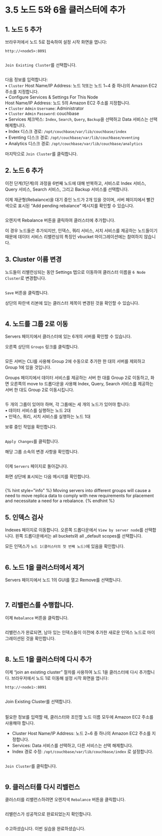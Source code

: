 # 3.5 노드 5와 6을 클러스터에 추가

## 1. 노드 5 추가

브라우저에서 노드 5로 접속하여 설정 시작 화면을 엽니다:

```
http://<node5>:8091
```



<figure><img src="../.gitbook/assets/image (9) (1) (1).png" alt=""><figcaption></figcaption></figure>

`Join Existing Cluster`를 선택합니다.



<figure><img src="../.gitbook/assets/image (1) (1) (1) (1).png" alt=""><figcaption></figcaption></figure>



다음 정보를 입력합니다:\
• `Cluster` Host Name/IP Address: 노드 1(또는 노드 1\~4 중 하나)의 Amazon EC2 주소를 지정합니다.\
• Configure Services & Settings For This Node\
&#x20;   Host Name/IP Address: 노드 5의 Amazon EC2 주소를 지정합니다.\
• `Cluster` `Admin` `Username`: Administrator\
• `Cluster` `Admin` `Password`: couchbase\
• Services 체크박스: `Index`, `Search`, `Query`, `Backup`을 선택하고 Data 서비스는 선택 해제합니다.\
• Index 디스크 경로: `/opt/couchbase/var/lib/couchbase/index`\
• Eventing 디스크 경로: `/opt/couchbase/var/lib/couchbase/eventing`\
• Analytics 디스크 경로: `/opt/couchbase/var/lib/couchbase/analytics`

마지막으로 `Join Cluster`를 클릭합니다.



## 2. 노드 6 추가

이전 단계(1단계)의 과정을 6번째 노드에 대해 반복하고, 서비스로 Index 서비스, Query 서비스, Search 서비스, 그리고 Backup 서비스를 선택합니다.

이제 재균형(Rebalance)을 대기 중인 노드가 2개 있을 것이며, 서버 페이지에서 빨간색으로 표시된 “Add pending rebalance” 메시지를 확인할 수 있습니다.



<figure><img src="../.gitbook/assets/image (10) (1).png" alt=""><figcaption></figcaption></figure>



오렌지색 Rebalance 버튼을 클릭하여 클러스터에 추가합니다.

이 경우 노드들은 추가되지만, 인덱스, 쿼리 서비스, 서치 서비스를 제공하는 노드들이기 때문에 데이터 서비스 리밸런싱의 특징인 vbucket 마이그레이션에는 참여하지 않습니다.





## 3. Cluster 이름 변경

노드들이 리밸런싱되는 동안 Settings 탭으로 이동하여 클러스터 이름을 `6 Node Cluster`로 변경합니다.

<figure><img src="../.gitbook/assets/image (1) (1) (1).png" alt=""><figcaption></figcaption></figure>



`Save` 버튼을 클릭합니다.

상단의 파란색 리본에 있는 클러스터 제목이 변경된 것을 확인할 수 있습니다.

<figure><img src="../.gitbook/assets/image (2) (1) (1).png" alt=""><figcaption></figcaption></figure>





## 4. 노드를 그룹 2로 이동

Servers 페이지에서 클러스터에 있는 6개의 서버를 확인할 수 있습니다.

오른쪽 상단의 `Groups` 링크를 클릭합니다.

<figure><img src="../.gitbook/assets/image (3) (1) (1).png" alt=""><figcaption></figcaption></figure>



모든 서버는 CLI를 사용해 Group 2에 수동으로 추가한 한 대의 서버를 제외하고 Group 1에 있을 것입니다.

Groups 페이지에서 데이터 서비스를 제공하는 서버 한 대를 Group 2로 이동하고, 화면 오른쪽의 move to 드롭다운을 사용해 Index, Query, Search 서비스를 제공하는 서버 한 대도 Group 2로 이동시킵니다.

<figure><img src="../.gitbook/assets/image (4) (1) (1).png" alt=""><figcaption></figcaption></figure>

두 개의 그룹이 있어야 하며, 각 그룹에는 세 개의 노드가 있어야 합니다:\
• 데이터 서비스를 실행하는 노드 2대\
• 인덱스, 쿼리, 서치 서비스를 실행하는 노드 1대

보류 중인 작업을 확인합니다.

<figure><img src="../.gitbook/assets/image (5) (1) (1).png" alt=""><figcaption></figcaption></figure>

`Apply Changes`를 클릭합니다.

해당 그룹 소속의 변경 사항을 확인합니다.

<figure><img src="../.gitbook/assets/module04-labA-image61.png" alt=""><figcaption></figcaption></figure>



이제 `Servers` 페이지로 돌아갑니다.

화면 상단에 표시되는 다음 메시지를 확인합니다.

<figure><img src="../.gitbook/assets/image (8) (1) (1).png" alt=""><figcaption></figcaption></figure>



{% hint style="info" %}
Moving servers into different groups will cause a need to move replica data to comply with new requirements for placement and necessitate a need for a rebalance.
{% endhint %}





## 5. 인덱스 검사

Indexes 페이지로 이동합니다. 오른쪽 드롭다운에서 `View by server node`를 선택합니다. 왼쪽 드롭다운에서는 all buckets와 all \_default scopes를 선택합니다.

모든 인덱스가 `노드 1(클러스터의 첫 번째 노드)`에 있음을 확인합니다.

<figure><img src="../.gitbook/assets/image (31).png" alt=""><figcaption></figcaption></figure>



## 6. 노드 1을 클러스터에서 제거

Servers 페이지에서 노드 1의 GUI를 열고 Remove를 선택합니다.

<figure><img src="../.gitbook/assets/image (1) (1).png" alt=""><figcaption></figcaption></figure>

<figure><img src="../.gitbook/assets/image (2) (1).png" alt=""><figcaption></figcaption></figure>



## 7. 리밸런스를 수행합니다.

이제 `Rebalance` 버튼을 클릭합니다.

<figure><img src="../.gitbook/assets/image (3) (1).png" alt=""><figcaption></figcaption></figure>

리밸런스가 완료되면, 남아 있는 인덱스들이 이전에 추가한 새로운 인덱스 노드로 마이그레이션된 것을 확인합니다.

<figure><img src="../.gitbook/assets/image (4) (1).png" alt=""><figcaption></figcaption></figure>



## 8. 노드 1을 클러스터에 다시 추가

이제 “join an existing cluster” 절차를 사용하여 노드 1을 클러스터에 다시 추가합니다. 브라우저에서 노드 1로 이동해 설정 시작 화면을 엽니다:

```bash
http://<node1>:8091
```

<figure><img src="../.gitbook/assets/image (5) (1).png" alt=""><figcaption></figcaption></figure>

Join Existing Cluster를 선택합니다.

\
필요한 정보를 입력할 때, 클러스터와 조인할 노드 이름 모두에 Amazon EC2 주소를 사용해야 합니다.

* Cluster Host Name/IP Address: 노드 2\~6 중 하나의 Amazon EC2 주소를 지정합니다.
* Services: Data 서비스를 선택하고, 다른 서비스는 선택 해제합니다.
* Index 경로 수정: `/opt/couchbase/var/lib/couchbase/index` 로 설정합니다.



<figure><img src="../.gitbook/assets/image (6) (1).png" alt=""><figcaption></figcaption></figure>



`Join Cluster`를 클릭합니다.

<figure><img src="../.gitbook/assets/image (7) (1).png" alt=""><figcaption></figcaption></figure>



## 9. 클러스터를 다시 리밸런스

클러스터를 리밸런스하려면 오렌지색 `Rebalance` 버튼을 클릭합니다.

<figure><img src="../.gitbook/assets/image (8) (1).png" alt=""><figcaption></figcaption></figure>



리밸런스가 성공적으로 완료되었는지 확인합니다.

<figure><img src="../.gitbook/assets/image (9) (1).png" alt=""><figcaption></figcaption></figure>



수고하셨습니다. 이번 실습을 완료하셨습니다.
